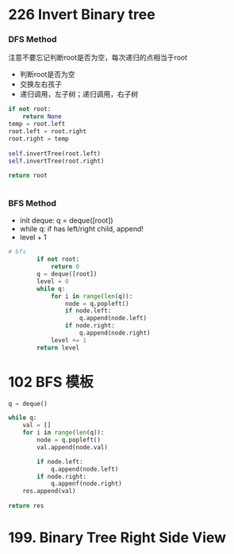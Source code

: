 # 226 Invert Binary tree
### DFS Method
注意不要忘记判断root是否为空，每次递归的点相当于root
- 判断root是否为空
- 交换左右孩子
- 递归调用，左子树；递归调用，右子树

``` python
if not root:
    return None
temp = root.left
root.left = root.right
root.right = temp
        
self.invertTree(root.left)
self.invertTree(root.right)
        
return root
        
```
### BFS Method

- init deque: q = deque([root])
- while q: if has left/right child, append!
- level + 1

``` python
# bfs
        if not root: 
            return 0
        q = deque([root])
        level = 0
        while q:
            for i in range(len(q)):
                node = q.popleft()
                if node.left:
                    q.append(node.left)
                if node.right:
                    q.append(node.right)
            level += 1
        return level
```

# 102 BFS 模板

``` python
q = deque()

while q:
    val = []
    for i in range(len(q)):
        node = q.popleft()
        val.append(node.val)

        if node.left:
            q.append(node.left)
        if node.right:
            q.appenf(node.right)
    res.append(val)
    
return res
```

# 199. Binary Tree Right Side View
